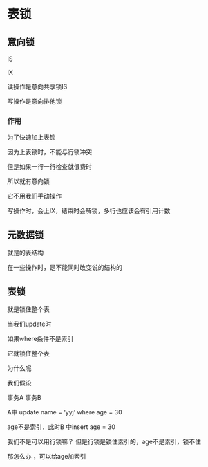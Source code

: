 

# 表锁







## 意向锁

IS

IX

读操作是意向共享锁IS

写操作是意向排他锁

### 作用

为了快速加上表锁

因为上表锁时，不能与行锁冲突

但是如果一行一行检查就很费时

所以就有意向锁

它不用我们手动操作

写操作时，会上IX，结束时会解锁，多行也应该会有引用计数



## 元数据锁

就是的表结构

在一些操作时，是不能同时改变说的结构的



## 表锁



就是锁住整个表

当我们update时

如果where条件不是索引

它就锁住整个表

为什么呢

我们假设

事务A 事务B

A中 update name = ‘yyj’ where age = 30

age不是索引，此时B 中insert age = 30

我们不是可以用行锁嘛？ 但是行锁是锁住索引的，age不是索引，锁不住

那怎么办 ，可以给age加索引


